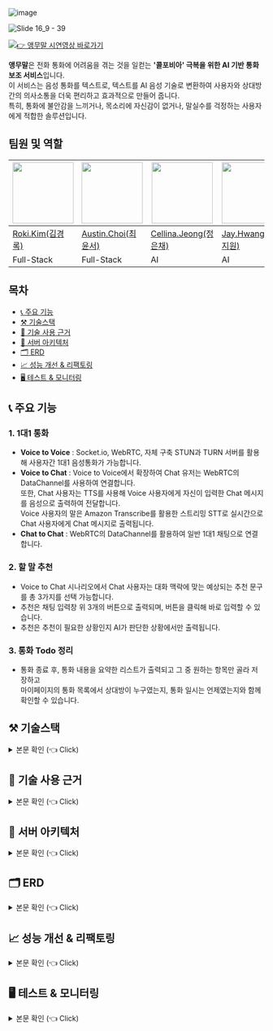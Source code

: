 <!-- 프로필 사진 -->
![image](https://github.com/user-attachments/assets/1c580072-7caf-484f-a55c-da4899cc22c2)

<!-- 프로젝트 소개 -->
<div markdown="1">

![Slide 16_9 - 39](https://github.com/user-attachments/assets/c85e9558-0332-441e-87b0-65b115d12b4c)

</div>
<div markdown="1">

[![👉 앵무말 시연영상 바로가기](https://img.shields.io/badge/Parrotalk-Demo_video_바로가기-green?style=for-the-badge)](https://youtu.be/gmF1yILZO4E)

</div>
<div markdown="1">

**앵무말**은 전화 통화에 어려움을 겪는 것을 일컫는 **'콜포비아' 극복을 위한 AI 기반 통화 보조 서비스**입니다.<br>
이 서비스는 음성 통화를 텍스트로, 텍스트를 AI 음성 기술로 변환하여 사용자와 상대방 간의 의사소통을 더욱 편리하고 효과적으로 만들어 줍니다.<br>
특히, 통화에 불안감을 느끼거나, 목소리에 자신감이 없거나, 말실수를 걱정하는 사용자에게 적합한 솔루션입니다.

</div>

<!-- 팀원 및 역할 -->
## 팀원 및 역할

<div align="center">

| <img src="https://github.com/user-attachments/assets/dc4eb80e-edf4-41a2-abda-b1175dcf6206" width="120"/> | <img src="https://avatars.githubusercontent.com/u/33799946?v=4" width="120"/> | <img src="https://avatars.githubusercontent.com/u/104445068?v=4"  width="120"/> | <img src="https://github.com/user-attachments/assets/92ead9d9-1c00-4de8-8e31-b22ce2234935" width="120"/> | <img src="https://emojipedia-us.s3.amazonaws.com/source/skype/289/laptop_1f4bb.png" width="120"/> | <img src="https://avatars.githubusercontent.com/u/61226778?v=4" width="120"/> |
|------------------------------------------------------|--------------------------------------------------|--------------------------------------------------|---------------------------------------------------------------------------------------------------------------------------------------------------|-------------------------------------------------------------------------------------------------------------------------------------------------------|--------------------------------------------------|
| [Roki.Kim(김경록)](https://github.com/KimGyeongLock)                                            | [Austin.Choi(최윤서)](https://github.com/Austin-Choi)                                           | [Cellina.Jeong(정은채)](https://github.com/Goldchae)                                           | [Jay.Hwang(황지원)](https://github.com/JiwonHwang84)                                                                                                                                               | [Sofia.Park(박수현)](https://github.com/suugit)                                                                                                                                               | [Jimmy.Kim(김승엽)](https://github.com/yeopyeop-82)                                           |
| Full-Stack                                              | Full-Stack                                       | AI                                       | AI                                                                                                                                           | Cloud                                                                                                                                              | Cloud                                       |
</div>

<!-- 목차 -->
## 목차
* [📞 주요 기능](#function)
* [⚒️ 기술스택](#stack)
* [🔎 기술 사용 근거](#detail)
* [💸 서버 아키텍처](#architecture)
* [🗂️ ERD](#erd)
* [📈 성능 개선 & 리팩토링](#improve)
* [🖥️ 테스트 & 모니터링](#test)

<!-- 기능 소개 -->
<a id="function"></a>
## 📞 주요 기능

### 1. 1대1 통화
- **Voice to Voice** : Socket.io, WebRTC, 자체 구축 STUN과 TURN 서버를 활용해 사용자간 1대1 음성통화가 가능합니다.
- **Voice to Chat** : Voice to Voice에서 확장하여 Chat 유저는 WebRTC의 DataChannel를 사용하여 연결합니다.<br>
  또한, Chat 사용자는 TTS를 사용해 Voice 사용자에게 자신이 입력한 Chat 메시지를 음성으로 출력하여 전달합니다.<br>
  Voice 사용자의 말은 Amazon Transcribe를 활용한 스트리밍 STT로 실시간으로 Chat 사용자에게 Chat 메시지로 출력됩니다.
- **Chat to Chat** : WebRTC의 DataChannel를 활용하여 일반 1대1 채팅으로 연결합니다.

### 2. 할 말 추천
- Voice to Chat 시나리오에서 Chat 사용자는 대화 맥락에 맞는 예상되는 추천 문구를 총 3가지를 선택 가능합니다.
- 추천은 채팅 입력창 위 3개의 버튼으로 출력되며, 버튼을 클릭해 바로 입력할 수 있습니다.
- 추천은 추천이 필요한 상황인지 AI가 판단한 상황에서만 출력됩니다.

### 3. 통화 Todo 정리
- 통화 종료 후, 통화 내용을 요약한 리스트가 출력되고 그 중 원하는 항목만 골라 저장하고<br>
  마이페이지의 통화 목록에서 상대방이 누구였는지, 통화 일시는 언제였는지와 함께 확인할 수 있습니다.

</div>

<!-- 기술 스택 -->
<a id="stack"></a>
## ⚒️ 기술스택
<details>
<summary> 본문 확인 (👈 Click) </summary>
<div markdown="1">

### 📞 텍스트 통화
<img src="https://img.shields.io/badge/WebRTC-333333?style=for-the-badge&logo=WebRTC&logoColor=white">
<img src="https://img.shields.io/badge/socket.io-010101?style=for-the-badge&logo=socket.io&logoColor=white">
<img src="https://img.shields.io/badge/spring-6DB33F?style=for-the-badge&logo=spring&logoColor=white">
<img src="https://img.shields.io/badge/react.js-61DAFB?style=for-the-badge&logo=react&logoColor=black">
<img src="https://img.shields.io/badge/express.js-000000?style=for-the-badge&logo=express&logoColor=white">

<br>

### 🎤 STT / TTS
<img src="https://img.shields.io/badge/Amazon Transcribe-FF9900?style=for-the-badge&logo=amazonaws&logoColor=white">
<img src="https://img.shields.io/badge/Amazon Polly-FF9900?style=for-the-badge&logo=amazonaws&logoColor=white">

<br>

### 🤖 AI
<img src="https://img.shields.io/badge/OpenAI-412991?style=for-the-badge&logo=openai&logoColor=white">
<img src="https://img.shields.io/badge/NVIDIA CUDA-76B900?style=for-the-badge&logo=nvidia&logoColor=white">
<img src="https://img.shields.io/badge/LangChain-333333?style=for-the-badge&logo=langchain&logoColor=white">
<img src="https://img.shields.io/badge/Google Cloud Speech to Text-4285F4?style=for-the-badge&logo=googlecloud&logoColor=white">
<img src="https://img.shields.io/badge/FastAPI-009688?style=for-the-badge&logo=fastapi&logoColor=white">

<br>

### 🔄 CI/CD
<img src="https://img.shields.io/badge/Jenkins-D24939?style=for-the-badge&logo=jenkins&logoColor=white">
<img src="https://img.shields.io/badge/Argo CD-EF7B4D?style=for-the-badge&logo=argo&logoColor=white">

<br>

### 🔍 모니터링
<img src="https://img.shields.io/badge/Grafana-F46800?style=for-the-badge&logo=grafana&logoColor=white">
<img src="https://img.shields.io/badge/Prometheus-E6522C?style=for-the-badge&logo=prometheus&logoColor=white">

<br>

### ⚙️ 인프라
<img src="https://img.shields.io/badge/Kubernetes-326CE5?style=for-the-badge&logo=kubernetes&logoColor=white">
<img src="https://img.shields.io/badge/Terraform-623CE4?style=for-the-badge&logo=terraform&logoColor=white">
<img src="https://img.shields.io/badge/Ansible-EE0000?style=for-the-badge&logo=ansible&logoColor=white">
<img src="https://img.shields.io/badge/AWS-232F3E?style=for-the-badge&logo=amazonaws&logoColor=white">
<img src="https://img.shields.io/badge/Redis-DC382D?style=for-the-badge&logo=redis&logoColor=white">
<img src="https://img.shields.io/badge/MySQL-4479A1?style=for-the-badge&logo=mysql&logoColor=white">

</div>
</details>

<!-- 기술 사용 근거 -->
<a id="detail"></a>
## 🔎 기술 사용 근거
<details>
<summary> 본문 확인 (👈 Click) </summary>
<div markdown="1">

### 1. 사용자간 웹 상 통화 구현 방법
- **HLS** : 미디어 스트리밍에 있어서 점유율이 가장 높습니다.<br>
  But, latency가 3초로 실시간 전송이 필요한 우리 서비스에는 미흡하다고 판단했습니다.
- **Twillio** : 웹상 통화 API로 간단한 사용 방법과 실시간 전송, 일반 스마트폰과 웹 사용자와의 통화를 지원했습니다.<br>
  But, 사용자마다 임시 번호를 구입해야하거나 미리 대량의 번호를 사 두고 돌아가며 지급해야하는 운영의 복잡성이 올라갑니다.<br>
- **WebRTC** : latency가 매우 낮고 실시간 전송을 보장하며 데이터 전송에서 서버를 거치지 않아 네트워크 사용량이 적습니다.<br>
  But, 학습곡선이 높을 수 있고 NAT 환경에서의 연결을 위해 TURN 서버 구축이 필수이며 서버 비용이 높을 수 있습니다.<br>
  
-> 서비스의 기술 요구사항에 따라 **WebRTC** 가 가장 적합하여 채택했습니다.

---

### 2. WebRTC 토폴로지 선택
- **MCU** : 중앙에 미디어 서버를 두고 통신하는 방식으로 미디어 서버 구현 난이도와 클라우드 비용 문제가 상충하여 채택하지 않았습니다.
- **Mesh** : 클라이언트 간 미디어를 직접 전송하는 방식으로 1대1일때 품질이 우수하고 대기시간이 짧아 채택했습니다.
- **SFU** : 대규모 다자간 통신으로 확장성이 있고, SFU 역시 미디어 서버를 사용하지만 <br>
  MCU와 달리 서버에서 인코딩/디코딩을 하지 않아 추후 지속적인 서비스를 위해 고려하고 있습니다.

-> 1대1 통화를 우선으로 하니 **Mesh**로 구성했습니다.

---

### 3. STT 기술 선택
- **Google STT** : 실시간 스트리밍을 제공하고 다양한 언어를 지원하지만 화자 분리 기능이 존재하지 않았습니다.
- **OpenAI Whisper** : 무료지만 실시간 스트리밍을 제공하지 않아 Batch 처리를 해야 하므로 지연도가 높아집니다.
- **Amazon Transcribe** : 실시간 스트리밍을 제공하고 추후 다자간 통신을 위한 화자 분리가 가능합니다.<br>
  공식 문서가 잘 되어 있었고, 이미 사용하고 있는 Amazon의 다른 서비스와 함께 관리 및 운영이 수월했습니다.

-> Speech-to-Text 기술은 **Amazon Transcribe**를 활용했습니다.

</div>
</details>

<!-- 서버 아키텍처 -->
<a id="architecture"></a>
## 💸 서버 아키텍처
<details>
<summary> 본문 확인 (👈 Click) </summary>
<div markdown="1">

![Slide 16_9 - 46](https://github.com/user-attachments/assets/219ee32d-c574-4c3f-adcb-3c12fae6bb8c)

## Infrastructure & Application Management

### 1. Parrotalk-CD Repository
- **Terraform**: AWS 인프라 구성 (VPC, EKS, RDS)
- **Ansible**: Kubernetes 클러스터, ArgoCD 설치
- **Kubespray**: K8s 클러스터 자동 설치

### 2. Parrotalk-Manifests Repository
- **매니페스트 관리**: K8s 리소스 정의 매니페스트 관리
- **자동 배포**: ArgoCD를 통한 자동 배포
- **설정 관리**: 마이크로서비스 및 인프라 설정 포함

### 배포 프로세스
1. CD Repository로 인프라 구성 및 ArgoCD 설치
2. ArgoCD가 Manifests Repository와 연동되어 전체 시스템 자동 구성
3. 이후 모든 변경사항은 Git을 통해 자동 배포

</div>
</details>

<!-- ERD -->
<a id="erd"></a>
## 🗂️ ERD
<details>
<summary> 본문 확인 (👈 Click) </summary>
<div markdown="1">

<img width="894" alt="image" src="https://github.com/user-attachments/assets/d5927ff8-d47c-4a4d-92d7-d885766a1b51" />

[앵무말ERD](https://www.erdcloud.com/d/hwDMXcG93hZDtQ57J)


### **1. Users 테이블**
- **역할:** 사용자 정보를 저장합니다.
- **주요 필드:**
  - `user_id`: 사용자 고유 식별자 (Primary Key)
  - `nickname`: 사용자의 닉네임
  - `email`: 사용자 이메일
  - `provider`: 소셜 로그인 방식 (e.g., KAKAO, GOOGLE)
  - `profile_image`: 사용자 프로필 이미지
  - `created_at`, `updated_at`: 데이터 생성 및 수정 시간

---

### **2. Talks 테이블**
- **역할:** 대화 관련 정보를 저장합니다.
- **주요 필드:**
  - `talk_id`: 대화 고유 식별자 (Primary Key)
  - `status`: 대화 상태 (`ACTIVE`, `INACTIVE`, `CLOSED`)
  - `created_at`: 대화 생성 시간
  - `closed_at`: 대화 종료 시간
  - `room_name`: 대화방 이름
  - `sender_id`: 발신자 ID
  - `receiver_id`: 수신자 ID

---

### **3. Todos 테이블**
- **역할:** 대화 방에서 생성된 투두(To-Do) 항목을 저장합니다.
- **주요 필드:**
  - `todo_id`: 투두 고유 식별자 (Primary Key)
  - `title`: 투두 제목

---

### **4. RoomUser_Detail 테이블**
- **역할:** 마이페이지에서 유저별 투두(To-Do)를 관리하며, 사용자, 대화, 투두 간의 관계를 연결합니다.
- **주요 필드:**
  - `user_id`: 사용자 ID (Foreign Key)
  - `todo_id`: 투두 ID (Foreign Key)
  - `talk_id`: 대화 ID (Foreign Key)
  - `todo_status`: 투두의 상태를 나타내는 필드
- **관계:**
  - Users, Todos, Talks 테이블과 모두 연관. RoomUser_Detail은 다대다 관계를 구현하는 연결 테이블 역할을 합니다.

---

### **테이블 간 관계 요약**
- **Users ↔ RoomUser_Detail:** 사용자와 마이페이지 상세 정보는 1:N 관계입니다.
- **Talks ↔ RoomUser_Detail:** 대화와 마이페이지 상세 정보는 1:N 관계입니다.
- **Todos ↔ RoomUser_Detail:** 투두와 마이페이지 상세 정보는 1:N 관계입니다.

---

### 유의할 점
**RoomUser_Detail 테이블의 데이터 증가 문제**<br>
RoomUser_Detail 테이블은 대화가 시작될 때 유저 수(2명)와 투두의 갯수만큼 데이터가 생성됩니다.<br>
예를 들어, 대화 하나에 두 명의 유저와 10개의 투두 항목이 있다면, 이 대화로 인해 RoomUser_Detail 테이블에는 2 x 10 = 20개의 데이터가 추가됩니다.<br>
여러 대화와 투두가 반복적으로 추가되면 데이터가 기하급수적으로 증가하여 성능 및 저장 공간에 문제가 발생할 수 있습니다.<br>

**최적화 전략 구상**
* **인덱싱 추가** → 빠른 쿼리 개선.
* **캐싱 도입** → 자주 조회되는 데이터를 캐시에 저장.
* **데이터 수명 관리** → 오래된 데이터를 주기적으로 삭제.
* **비즈니스 로직 개선** → 중복 데이터 최소화.

</div>
</details>

<!-- 성능 개선 & 리팩토링 -->
<a id="improve"></a>
## 📈 성능 개선 & 리팩토링
<details>
<summary> 본문 확인 (👈 Click) </summary>
<div markdown="1">

성능 개선 & 리팩토링 내용입니다.

</div>
</details>

<!-- 테스트 & 모니터링 -->
<a id="test"></a>
## 🖥️ 테스트 & 모니터링
<details>
<summary> 본문 확인 (👈 Click) </summary>
<div markdown="1">

테스트 & 모니터링 내용입니다.

</div>
</details>

